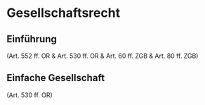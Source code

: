 # Gesellschaftsrecht

## Einführung
(Art. 552 ff. OR & Art. 530 ff. OR & Art. 60 ff. ZGB & Art. 80 ff. ZGB)

## Einfache Gesellschaft
(Art. 530 ff. OR)